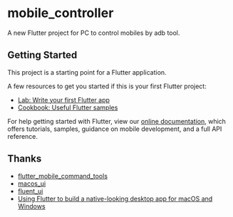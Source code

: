 # mobile_controller

A new Flutter project for PC to control mobiles by adb tool.

## Getting Started

This project is a starting point for a Flutter application.

A few resources to get you started if this is your first Flutter project:

- [Lab: Write your first Flutter app](https://flutter.dev/docs/get-started/codelab)
- [Cookbook: Useful Flutter samples](https://flutter.dev/docs/cookbook)

For help getting started with Flutter, view our
[online documentation](https://flutter.dev/docs), which offers tutorials,
samples, guidance on mobile development, and a full API reference.

## Thanks
- [flutter_mobile_command_tools](https://github.com/LuckyLi706/flutter_mobile_command_tools)
- [macos_ui](https://github.com/GroovinChip/macos_ui)
- [fluent_ui](https://github.com/bdlukaa/fluent_ui)
- [Using Flutter to build a native-looking desktop app for macOS and Windows](https://blog.whidev.com/native-looking-desktop-app-with-flutter/)